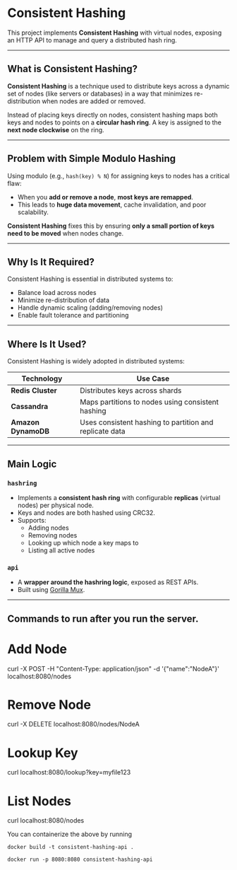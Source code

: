 # Consistent Hashing

This project implements **Consistent Hashing** with virtual nodes, exposing an HTTP API to manage and query a distributed hash ring.

---

## What is Consistent Hashing?

**Consistent Hashing** is a technique used to distribute keys across a dynamic set of nodes (like servers or databases) in a way that minimizes re-distribution when nodes are added or removed.

Instead of placing keys directly on nodes, consistent hashing maps both keys and nodes to points on a **circular hash ring**. A key is assigned to the **next node clockwise** on the ring.

---

## Problem with Simple Modulo Hashing

Using modulo (e.g., `hash(key) % N`) for assigning keys to nodes has a critical flaw:

- When you **add or remove a node**, **most keys are remapped**.
- This leads to **huge data movement**, cache invalidation, and poor scalability.

**Consistent Hashing** fixes this by ensuring **only a small portion of keys need to be moved** when nodes change.

---

## Why Is It Required?

Consistent Hashing is essential in distributed systems to:

- Balance load across nodes
- Minimize re-distribution of data
- Handle dynamic scaling (adding/removing nodes)
- Enable fault tolerance and partitioning

---

## Where Is It Used?

Consistent Hashing is widely adopted in distributed systems:

| Technology | Use Case |
|-----------|----------|
| **Redis Cluster** | Distributes keys across shards |
| **Cassandra** | Maps partitions to nodes using consistent hashing |
| **Amazon DynamoDB** | Uses consistent hashing to partition and replicate data |

---

## Main Logic

### `hashring` 

- Implements a **consistent hash ring** with configurable **replicas** (virtual nodes) per physical node.
- Keys and nodes are both hashed using CRC32.
- Supports:
  - Adding nodes
  - Removing nodes
  - Looking up which node a key maps to
  - Listing all active nodes

### `api` 

- A **wrapper around the hashring logic**, exposed as REST APIs.
- Built using [Gorilla Mux](https://github.com/gorilla/mux).

---

## Commands to run after you run the server.


# Add Node
curl -X POST -H "Content-Type: application/json" -d '{"name":"NodeA"}' localhost:8080/nodes

# Remove Node
curl -X DELETE localhost:8080/nodes/NodeA

# Lookup Key
curl localhost:8080/lookup?key=myfile123

# List Nodes
curl localhost:8080/nodes




You can containerize the above by running

```
docker build -t consistent-hashing-api .

docker run -p 8080:8080 consistent-hashing-api

```




